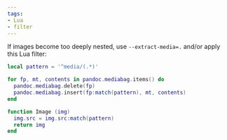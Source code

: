 ```yaml
---
tags:
- Lua
- filter
---
```


If images become too deeply nested, use `--extract-media=.` and/or apply
this Lua filter:

``` lua
local pattern = '^media/(.*)'

for fp, mt, contents in pandoc.mediabag.items() do
  pandoc.mediabag.delete(fp)
  pandoc.mediabag.insert(fp:match(pattern), mt, contents)
end

function Image (img)
  img.src = img.src:match(pattern)
  return img
end
```

